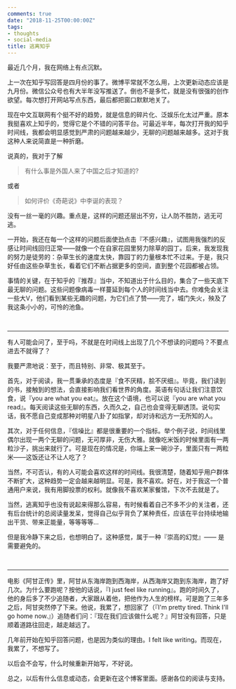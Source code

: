 ```yaml
---
comments: true
date: "2018-11-25T00:00:00Z"
tags:
- thoughts
- social-media
title: 逃离知乎
---
```


最近几个月，我在网络上有点沉默。

上一次在知乎写回答是四月份的事了。微博平常就不怎么用，上次更新动态应该是九月份。微信公众号也有大半年没写推送了。倒也不是多忙，就是没有很强的创作欲望。每次想打开网站写点东西，最后都把窗口默默地关了。

现在中文互联网有个挺不好的趋势，就是信息的碎片化、泛娱乐化太过严重。原本我挺喜欢上知乎的，觉得它是个不错的问答平台。可最近半年，每次打开我的知乎时间线，我都会明显感觉到严肃的问题越来越少，无聊的问题越来越多。这对于我这种人来说简直是一种折磨。

说真的，我对于了解 

> 有什么事是外国人来了中国之后才知道的?

或者

> 如何评价《奇葩说》中李诞的表现？

没有一丝一毫的兴趣。重点是，这样的问题还层出不穷，让人防不胜防，逃无可逃。

一开始，我还在每一个这样的问题后面使劲点击『不感兴趣』，试图用我强烈的反感让时间线回归正常——就像一个在自家花园里努力除草的园丁。后来，我发现我的努力是徒劳的：杂草生长的速度太快，靠园丁的力量根本忙不过来。于是，我只好任由这些杂草生长，看着它们不断占据更多的空间，直到整个花园都被占领。

事情的关键，在于知乎的『推荐』当中，不知道出于什么目的，集合了一些天底下最无聊的问题。这些问题像病毒一样蔓延到每个人的时间线当中去。你难免会关注一些大V，他们看到某些无趣的问题，为它们点了赞——完了，城门失火，殃及了我这条小小的，可怜的池鱼。


<br>


------

有人可能会问了，至于吗，不就是在时间线上出现了几个不想读的问题吗？不要点进去不就得了？

我要严肃地说：至于，而且特别、非常、极其至于。

首先，对于阅读，我一贯秉承的态度是『食不厌精，脍不厌细』。毕竟，我们读到的书，接触到的想法，会直接影响我们看世界的角度。英语有句话让我们注意饮食，说『you are what you eat』。放在这个语境，也可以说『you are what you read』。每天阅读这些无聊的东西，久而久之，自己也会变得无聊透顶。说句实话，我不愿自己变成那种对明星八卦了如指掌，却对诗和远方一无所知的人。

其次，对于任何信息，『信噪比』都是很重要的一个指标。举个例子说，时间线里偶尔出现一两个无聊的问题，无可厚非，无伤大雅。就像吃米饭的时候里面有一两粒沙子，挑出来就行了。可是现在的情况是，你端上来一碗沙子，里面只有一两粒米——这饭还让不让人吃了？

当然，不可否认，有的人可能会喜欢这样的时间线。我很清楚，随着知乎用户群体不断扩大，这种趋势一定会越来越明显。可是，我不喜欢。好在，对于我这一个普通用户来说，我有用脚投票的权利。就像我不喜欢某家餐馆，下次不去就是了。

当然，逃离知乎也没有说起来得那么容易，有时候看着自己不多不少的关注者，还有后台统计的总阅读量发呆，觉得自己似乎背负了某种责任，应该在平台持续地输出干货、带来正能量，等等等等...

但是我冷静下来之后，也想明白了。这种感觉，属于一种『崇高的幻觉』—— 是需要避免的。


<br>


------

电影《阿甘正传》里，阿甘从东海岸跑到西海岸，从西海岸又跑到东海岸，跑了好几次。为什么要跑呢？按他的话说，『I just feel like running』。跑的时间久了，他的身后多了不少追随者，大家跟从着他，把他作为人生的榜样。可是跑了三年多之后，阿甘突然停了下来。他说，我累了，想回家了（『I'm pretty tired. Think I'll go home now.』）追随者们问：『现在我们应该做什么呢？』阿甘没有回答，只是顺着道路往回走，越走越远了。

几年前开始在知乎回答问题，也是因为类似的理由。I felt like writing。而现在，我累了，不想写了。

以后会不会写，什么时候重新开始写，不好说。

总之，以后有什么信息或动态，会更新在这个博客里面。感谢各位的阅读与支持。
